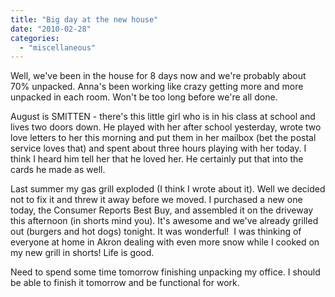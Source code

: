 ```yaml
---
title: "Big day at the new house"
date: "2010-02-28"
categories: 
  - "miscellaneous"
---
```


Well, we've been in the house for 8 days now and we're probably about 70% unpacked. Anna's been working like crazy getting more and more unpacked in each room. Won't be too long before we're all done.

August is SMITTEN - there's this little girl who is in his class at school and lives two doors down. He played with her after school yesterday, wrote two love letters to her this morning and put them in her mailbox (bet the postal service loves that) and spent about three hours playing with her today. I think I heard him tell her that he loved her. He certainly put that into the cards he made as well.

Last summer my gas grill exploded (I think I wrote about it). Well we decided not to fix it and threw it away before we moved. I purchased a new one today, the Consumer Reports Best Buy, and assembled it on the driveway this afternoon (in shorts mind you). It's awesome and we've already grilled out (burgers and hot dogs) tonight. It was wonderful!  I was thinking of everyone at home in Akron dealing with even more snow while I cooked on my new grill in shorts! Life is good.

Need to spend some time tomorrow finishing unpacking my office. I should be able to finish it tomorrow and be functional for work.

